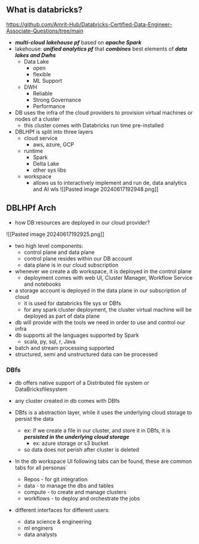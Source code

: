 ## What is databricks?
https://github.com/Amrit-Hub/Databricks-Certified-Data-Engineer-Associate-Questions/tree/main
- ***multi-cloud*** ***lakehouse pf*** based on ***apache Spark***
- lakehouse: ***unified analytics pf*** that ***combines*** best elements of ***data lakes and Dwhs***
	- Data Lake
		- open
		- flexible
		- ML Support
	- DWH
		- Reliable
		- Strong Governance
		- Performance
- DB uses the infra of the cloud providers to provision virtual machines or nodes of a cluster
	- this cluster comes with Databricks run time pre-installed
- DBLHPf is split into three layers
	- cloud service
		- aws, azure, GCP
	- runtime
		- Spark
		- Delta Lake
		- other sys libs
	- workspace
		- allows us to interactively implement and run de, data analytics and AI wls
![[Pasted image 20240617192948.png]]
## DBLHPf Arch
- how DB resources are deployed in our cloud provider?

![[Pasted image 20240617192925.png]]
- two high level components:
	- control plane and data plane
	- control plane resides within our DB account
	- data plane is in our cloud subscription
- whenever we create a db workspace, it is deployed in the control plane
	- deployment comes with web UI, Cluster Manager, Workflow Service and notebooks
- a storage account is deployed in the data plane in our subscription of cloud
	- it is used for databricks file sys or DBfs
	- for any spark cluster deployment, the cluster virtual machine will be deployed as part of data plane
- db will provide with the tools we need in order to use and control our infra
- db supports all the languages supported by Spark
	- scala, py, sql, r, Java
- batch and stream processing supported
- structured, semi and unstructured data can be processed

### DBfs
- db offers native support of a Distributed file system or DataBricksfilesystem
- any cluster created in db comes with DBfs
- DBfs is a abstraction layer, while it uses the underlying cloud storage to persist the data
	- ex: if we create a file in our cluster, and store it in DBfs, it is ***persisted in the underlying cloud storage***
		- ex: azure storage or s3 bucket
	- so data does not perish after cluster is deleted

- In the db workspace UI following tabs can be found, these are common tabs for all personas`
	- Repos - for git integration
	- data - to manage the dbs and tables
	- compute - to create and manage clusters
	- workflows - to deploy and orchestrate the jobs
- different interfaces for different users:
	- data science & engineering
	- ml enginers
	- data analysts